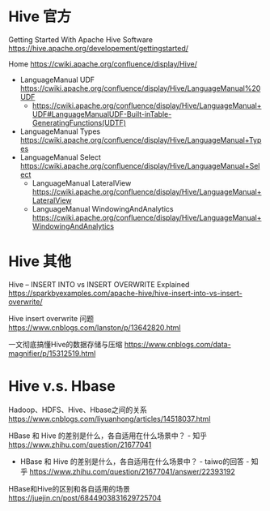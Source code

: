 
# Hive 官方

Getting Started With Apache Hive Software https://hive.apache.org/developement/gettingstarted/

Home https://cwiki.apache.org/confluence/display/Hive/
- LanguageManual UDF https://cwiki.apache.org/confluence/display/Hive/LanguageManual%20UDF
  * https://cwiki.apache.org/confluence/display/Hive/LanguageManual+UDF#LanguageManualUDF-Built-inTable-GeneratingFunctions(UDTF)
- LanguageManual Types https://cwiki.apache.org/confluence/display/Hive/LanguageManual+Types
- LanguageManual Select https://cwiki.apache.org/confluence/display/Hive/LanguageManual+Select
  * LanguageManual LateralView https://cwiki.apache.org/confluence/display/Hive/LanguageManual+LateralView
  * LanguageManual WindowingAndAnalytics https://cwiki.apache.org/confluence/display/Hive/LanguageManual+WindowingAndAnalytics

# Hive 其他

Hive – INSERT INTO vs INSERT OVERWRITE Explained https://sparkbyexamples.com/apache-hive/hive-insert-into-vs-insert-overwrite/

Hive insert overwrite 问题 https://www.cnblogs.com/lanston/p/13642820.html

一文彻底搞懂Hive的数据存储与压缩 https://www.cnblogs.com/data-magnifier/p/15312519.html

# Hive v.s. Hbase

Hadoop、HDFS、Hive、Hbase之间的关系 https://www.cnblogs.com/liyuanhong/articles/14518037.html

HBase 和 Hive 的差别是什么，各自适用在什么场景中？ - 知乎 https://www.zhihu.com/question/21677041
- HBase 和 Hive 的差别是什么，各自适用在什么场景中？ - taiwo的回答 - 知乎 https://www.zhihu.com/question/21677041/answer/22393192

HBase和Hive的区别和各自适用的场景 https://juejin.cn/post/6844903831629725704
